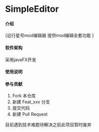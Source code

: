 # SimpleEditor

#### 介绍
{远行星号mod编辑器  提供mod编辑全套功能 }

#### 软件架构
采用javaFX开发


#### 使用说明


#### 参与贡献

1.  Fork 本仓库
2.  新建 Feat_xxx 分支
3.  提交代码
4.  新建 Pull Request

目前遇到技术难题待解决之前此项目暂时废弃
